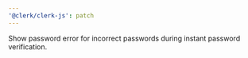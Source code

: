 ```yaml
---
'@clerk/clerk-js': patch
---
```


Show password error for incorrect passwords during instant password verification.
